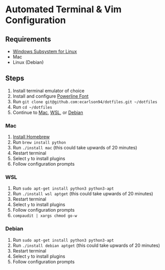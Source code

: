 # Automated Terminal & Vim Configuration
## Requirements

- [Windows Subsystem for Linux](https://gist.github.com/ecarlson94/283102ffd2f2473d41e7c9965be8fdd4)
- Mac
- Linux (Debian)

## Steps
1. Install terminal emulator of choice
2. Install and configure [Powerline Font](https://github.com/romkatv/powerlevel10k#fonts)
3. Run `git clone git@github.com:ecarlson94/dotfiles.git ~/dotfiles`
4. Run `cd ~/dotfiles`
5. Continue to [Mac](#mac), [WSL](#wsl), or [Debian](#debian)

### Mac
1. [Install Homebrew](https://brew.sh)
3. Run `brew install python`
2. Run `./install mac` (this could take upwards of 20 minutes)
3. Restart terminal
4. Select `y` to install plugins
5. Follow configuration prompts

### WSL
1. Run `sudo apt-get install python3 python3-apt`
2. Run `./install wsl aptget` (this could take upwards of 20 minutes)
3. Restart terminal
4. Select `y` to install plugins
5. Follow configuration prompts
6. `compaudit | xargs chmod go-w`

### Debian
1. Run `sudo apt-get install python3 python3-apt`
2. Run `./install debian aptget` (this could take upwards of 20 minutes)
3. Restart terminal
4. Select `y` to install plugins
5. Follow configuration prompts
